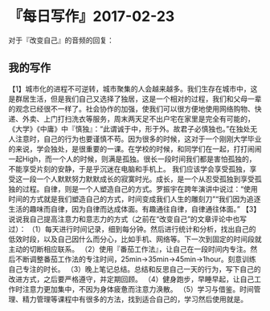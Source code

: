 # 『每日写作』2017-02-23
对于『改变自己』的音频的回复：
## 我的写作

【1】城市化的进程不可逆转，城市聚集的人会越来越多。我们生存在城市中，这是群居生活，但是我们自己又选择了独居，这是一个相对的过程，我们和父母一辈的观念已经很不一样了。社会协作的加强，使我们可以很方便地使用网络购物、快递、外卖、上门打扫洗衣等服务，周末两天足不出户宅在家里是完全有可能的，
《大学》《中庸》中『慎独』：“此谓诚于中，形于外。故君子必慎独也。”在独处无人注意时，自己的行为也要谨慎不苟。因为很多的时候，这对于一个刚刚大学毕业的来说，学会独处，是很重要的一课。在学校的时候，和同学们在一起，打打闹闹一起High，而一个人的时候，则满是孤独。很长一段时间我们都是害怕孤独的，不能享受片刻的安静，于是乎沉迷在电脑和手机上。
我们应该学会享受孤独，享受这一段一个人默默努力默默成长的寂寞时光。成长，是一个从忍受孤独到享受孤独的过程。自律，则是一个人塑造自己的方式。罗振宇在跨年演讲中说过：“使用时间的方式就是我们塑造自己的方式，时间变成我们人生的雕刻刀”“我们因为追逐生活的趣味而自律，因为自律而达成体面。有趣通往自律，自律通往体面。”
【3】说说我自己提高注意力和意志力的方式（之前在“改变自己”的文章评论中也写过）：
（1）每天进行时间记录，细到每分钟。然后进行统计和分析，找出自己的低效时段，以及自己因什么而分心，比如手机、网络等。下一次到固定的时间段就主动的切断相应联系。
（2）使用『番茄工作法』，让自己在一段时间内专注。然后不断调整番茄工作法的专注时间，25min→35min→45min→1hour。刻意训练自己专注的时长。
（3）晚上笔记总结。总结和反思自己一天的行为，写下自己的改进方式，之后要严格遵守，并定期回顾。
（4）健身跑步，早睡早起，让自己工作时注意力更加集中，不因为身体疲惫而注意力涣散。
（5）学习与借鉴。时间管理、精力管理等课程中有很多的方法，找到适合自己的，学习然后使用就是。
